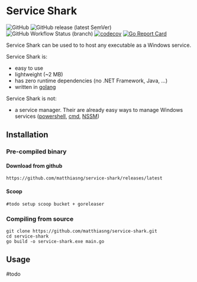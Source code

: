 # Service Shark

![GitHub](https://img.shields.io/github/license/matthiasng/service-shark)
![GitHub release (latest SemVer)](https://img.shields.io/github/v/release/matthiasng/service-shark?sort=semver)
![GitHub Workflow Status (branch)](https://img.shields.io/github/workflow/status/matthiasng/service-shark/build/master)
[![codecov](https://codecov.io/gh/matthiasng/service-shark/branch/master/graph/badge.svg)](https://codecov.io/gh/matthiasng/service-shark)
[![Go Report Card](https://goreportcard.com/badge/github.com/matthiasng/service-shark)](https://goreportcard.com/report/github.com/matthiasng/service-shark)

Service Shark can be used to to host any executable as a Windows service.

Service Shark is:
- easy to use
- lightweight (~2 MB)
- has zero runtime dependencies (no .NET Framework, Java, ...)
- written in [golang](https://golang.org/)

Service Shark is not:
- a service manager. Their are already easy ways to manage Windows services ([powershell](https://docs.microsoft.com/de-de/powershell/scripting/samples/managing-services?view=powershell-6), [cmd](https://docs.microsoft.com/de-de/windows-server/administration/windows-commands/sc-create), [NSSM](https://nssm.cc/))

## Installation

### Pre-compiled binary

#### Download from github
```
https://github.com/matthiasng/service-shark/releases/latest
```

#### Scoop
```
#todo setup scoop bucket + goreleaser
```

### Compiling from source
```
git clone https://github.com/matthiasng/service-shark.git
cd service-shark
go build -o service-shark.exe main.go
```

## Usage

#todo
